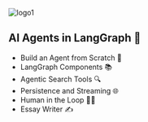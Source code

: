 ![logo1](https://github.com/user-attachments/assets/35f315f5-15fb-4236-9f1d-9ee2554b7d56)  


## AI Agents in LangGraph 🤝

   - Build an Agent from Scratch 🤖
   - LangGraph Components 📚
   - Agentic Search Tools  🔍
   - Persistence and Streaming 🌐
   - Human in the Loop 👩‍💻
   - Essay Writer ✍️
